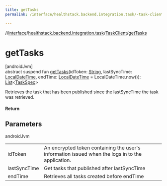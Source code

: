 ```yaml
---
title: getTasks
permalink: /interface/healthstack.backend.integration.task/-task-client/get-tasks.html

---
```

//[interface](/bi_interface.html)/[healthstack.backend.integration.task](../index.html)/[TaskClient](index.html)/[getTasks](get-tasks.html)



# getTasks



[androidJvm]\
abstract suspend fun [getTasks](get-tasks.html)(idToken: [String](https://kotlinlang.org/api/latest/jvm/stdlib/kotlin/-string/index.html), lastSyncTime: [LocalDateTime](https://developer.android.com/reference/kotlin/java/time/LocalDateTime.html), endTime: [LocalDateTime](https://developer.android.com/reference/kotlin/java/time/LocalDateTime.html) = LocalDateTime.now()): [List](https://kotlinlang.org/api/latest/jvm/stdlib/kotlin.collections/-list/index.html)&lt;[TaskSpec](../-task-spec/index.html)&gt;



Retrieves the task that has been published since the lastSyncTime the task was retrieved.



#### Return



## Parameters


androidJvm

| | |
|---|---|
| idToken | An encrypted token containing the user's information issued when the logs in to the application. |
| lastSyncTime | Get tasks that published after lastSyncTime |
| endTime | Retrieves all tasks created before endTime |




